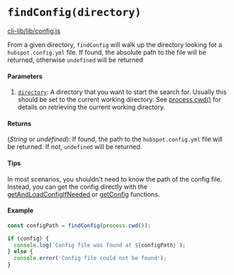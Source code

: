 # `findConfig(directory)`

[cli-lib/lib/config.js](https://github.com/HubSpot/hubspot-cli/blob/master/packages/cli-lib/lib/config.js)

From a given directory, `findConfig` will walk up the directory looking for a `hubspot.config.yml` file. If found, the absolute path to the file will be returned, otherwise `undefined` will be returned

#### Parameters

1. [`directory`](_String_): A directory that you want to start the search for. Usually this should be set to the current working directory. See [process.cwd()](https://nodejs.org/api/process.html#process_process_cwd) for details on retrieving the current working directory.

#### Returns

(_String_ or _undefined_): If found, the path to the `hubspot.config.yml` file will be returned. If not, `undefined` will be returned.

#### Tips

In most scenarios, you shouldn't need to know the path of the config file. Instead, you can get the config directly with the [getAndLoadConfigIfNeeded](./getAndLoadConfigIfNeeded.md) or [getConfig](./getConfig.md) functions.

#### Example

```js
const configPath = findConfig(process.cwd());

if (config) {
  console.log(`Config file was found at ${configPath}`);
} else {
  console.error('Config file could not be found');
}
```
